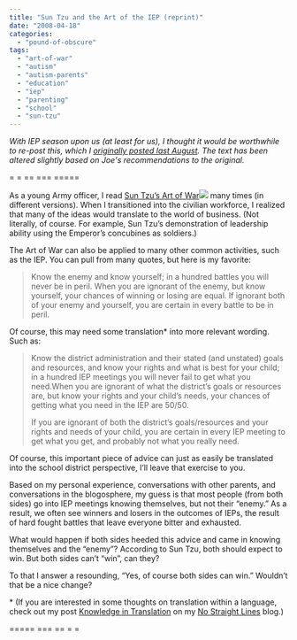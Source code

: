 ```yaml
---
title: "Sun Tzu and the Art of the IEP (reprint)"
date: "2008-04-18"
categories: 
  - "pound-of-obscure"
tags: 
  - "art-of-war"
  - "autism"
  - "autism-parents"
  - "education"
  - "iep"
  - "parenting"
  - "school"
  - "sun-tzu"
---
```


_With IEP season upon us (at least for us), I thought it would be worthwhile to re-post this, which I [originally posted last August](http://autism.gbrettmiller.com/2007/08/sun-tzu-and-the-art-of-the-iep/). The text has been altered slightly based on Joe's recommendations to the original._

\= = == === =====

As a young Army officer, I read [Sun Tzu’s Art of War](http://www.amazon.com/gp/redirect.html?ie=UTF8&location=http%3A%2F%2Fwww.amazon.com%2Fs%3FinitialSearch%3D1%26url%3Dsearch-alias%253Dstripbooks%26field-keywords%3DArt%2Bof%2Bwar%26Go.x%3D0%26Go.y%3D0%26Go%3DGo&tag=29marbles-blog-20&linkCode=ur2&camp=1789&creative=9325)![](http://www.assoc-amazon.com/e/ir?t=29marbles-blog-20&l=ur2&o=1) many times (in different versions). When I transitioned into the civilian workforce, I realized that many of the ideas would translate to the world of business. (Not literally, of course. For example, Sun Tzu’s demonstration of leadership ability using the Emperor’s concubines as soldiers.)

The Art of War can also be applied to many other common activities, such as the IEP. You can pull from many quotes, but here is my favorite:

> Know the enemy and know yourself; in a hundred battles you will never be in peril. When you are ignorant of the enemy, but know yourself, your chances of winning or losing are equal. If ignorant both of your enemy and yourself, you are certain in every battle to be in peril.

Of course, this may need some translation\* into more relevant wording. Such as:

> Know the district administration and their stated (and unstated) goals and resources, and know your rights and what is best for your child; in a hundred IEP meetings you will never fail to get what you need.When you are ignorant of what the district’s goals or resources are, but know your rights and your child’s needs, your chances of getting what you need in the IEP are 50/50.
> 
> If you are ignorant of both the district’s goals/resources and your rights and needs of your child, you are certain in every IEP meeting to get what you get, and probably not what you really need.

Of course, this important piece of advice can just as easily be translated into the school district perspective, I’ll leave that exercise to you.

Based on my personal experience, conversations with other parents, and conversations in the blogosphere, my guess is that most people (from both sides) go into IEP meetings knowing themselves, but not their “enemy.” As a result, we often see winners and losers in the outcomes of IEPs, the result of hard fought battles that leave everyone bitter and exhausted.

What would happen if both sides heeded this advice and came in knowing themselves and the “enemy”? According to Sun Tzu, both should expect to win. But both sides can’t “win”, can they?

To that I answer a resounding, “Yes, of course both sides can win.” Wouldn’t that be a nice change?

\* (If you are interested in some thoughts on translation within a language, check out my post [Knowledge in Translation](http://nsl.gbrettmiller.com/2007/knowledge-in-translation) on my [No Straight Lines](http://nsl.gbrettmiller.com/) blog.)

\===== === == = =
